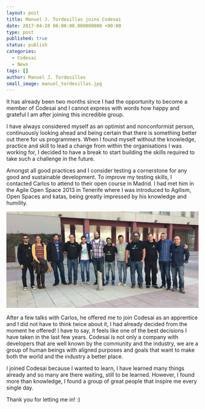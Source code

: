```yaml
---
layout: post
title: Manuel J. Tordesillas joins Codesai
date: 2017-04-20 06:00:00.000000000 +00:00
type: post
published: true
status: publish
categories:
  - Codesai
  - News
tags: []
author: Manuel J. Tordesillas
small_image: manuel_tordesillas.jpg
---
```


It has already been two months since I had the opportunity to become a member of Codesai and I cannot express with words how happy and grateful I am after joining this incredible group.

I have always considered myself as an optimist and nonconformist person, continuously looking ahead and being certain that there is something better out there for us programmers. When I found myself without the knowledge, practice and skill to lead a change from within the organisations I was working for, I decided to have a break to start building the skills required to take such a challenge in the future.

Amongst all good practices and I consider testing a cornerstone for any good and sustainable development. To improve my testing skills, I contacted Carlos to attend to their open course in Madrid. I had met him in the Agile Open Space 2013 in Tenerife where I was introduced to Agilism, Open Spaces and katas, being greatly impressed by his knowledge and humility.

<img src="/assets/codesai_at_full.jpg" alt="The Codesai Team">

After a few talks with Carlos, he offered me to join Codesai as an apprentice and I did not have to think twice about it, I had already decided from the moment he offered! I have to say, it feels like one of the best decisions I have taken in the last few years. Codesai is not only a company with developers that are well known by the community and the industry, we are a group of human beings with aligned purposes and goals that want to make both the world and the industry a better place.

I joined Codesai because I wanted to learn, I have learned many things already and so many are there waiting, still to be learned. However, I found more than knowledge, I found a group of great people that inspire me every single day.

Thank you for letting me in! :)